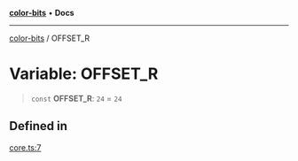 [**color-bits**](../README.md) • **Docs**

***

[color-bits](../README.md) / OFFSET\_R

# Variable: OFFSET\_R

> `const` **OFFSET\_R**: `24` = `24`

## Defined in

[core.ts:7](https://github.com/romgrk/color-bits/blob/46654221c2bd18a43f39bdeed108b1969f1dad41/src/core.ts#L7)
